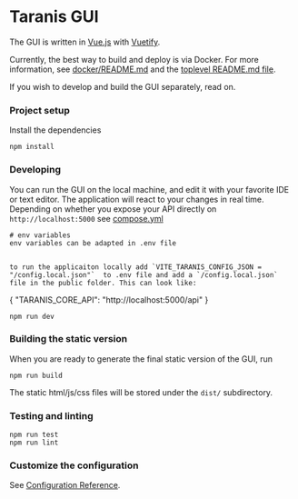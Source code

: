 # Taranis GUI

The GUI is written in [Vue.js](https://vuejs.org/) with [Vuetify](https://vuetifyjs.com/en/).

Currently, the best way to build and deploy is via Docker. For more information, see [docker/README.md](../../docker/README.md) and the [toplevel README.md file](../../README.md).

If you wish to develop and build the GUI separately, read on.

### Project setup

Install the dependencies

```
npm install
```

### Developing

You can run the GUI on the local machine, and edit it with your favorite IDE or text editor. The application will react to your changes in real time.
Depending on whether you expose your API directly on `http://localhost:5000` see [compose.yml](../../docker/compose.yml)

```
# env variables
env variables can be adapted in .env file


to run the applicaiton locally add `VITE_TARANIS_CONFIG_JSON = "/config.local.json"`  to .env file and add a `/config.local.json` file in the public folder. This can look like:

```

{
"TARANIS_CORE_API": "http://localhost:5000/api"
}

```
npm run dev
```

### Building the static version

When you are ready to generate the final static version of the GUI, run

```
npm run build
```

The static html/js/css files will be stored under the `dist/` subdirectory.

### Testing and linting

```
npm run test
npm run lint
```

### Customize the configuration

See [Configuration Reference](https://cli.vuejs.org/config/).
